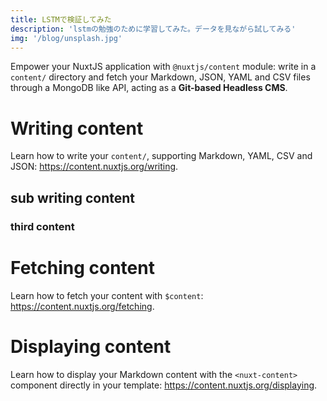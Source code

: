 ```yaml
---
title: LSTMで検証してみた
description: 'lstmの勉強のために学習してみた。データを見ながら試してみる'
img: '/blog/unsplash.jpg'
---
```


Empower your NuxtJS application with `@nuxtjs/content` module: write in a `content/` directory and fetch your Markdown, JSON, YAML and CSV files through a MongoDB like API, acting as a **Git-based Headless CMS**.

# Writing content

Learn how to write your `content/`, supporting Markdown, YAML, CSV and JSON: https://content.nuxtjs.org/writing.

## sub writing content

### third content

# Fetching content

Learn how to fetch your content with `$content`: https://content.nuxtjs.org/fetching.

# Displaying content

Learn how to display your Markdown content with the `<nuxt-content>` component directly in your template: https://content.nuxtjs.org/displaying.